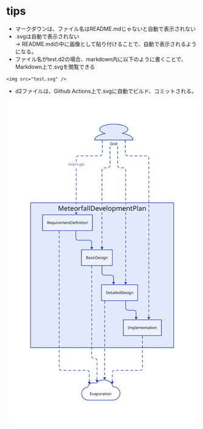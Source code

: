 # tips
- マークダウンは、ファイル名はREADME.mdじゃないと自動で表示されない
- .svgは自動で表示されない  
    -> README.mdの中に画像として貼り付けることで、自動で表示されるようになる。
- ファイル名がtest.d2の場合、markdown内に以下のように書くことで、Markdown上で.svgを閲覧できる
```
<img src="test.svg" />
```
- d2ファイルは、Github Actions上で.svgに自動でビルド、コミットされる。


<img src="test.svg" />
